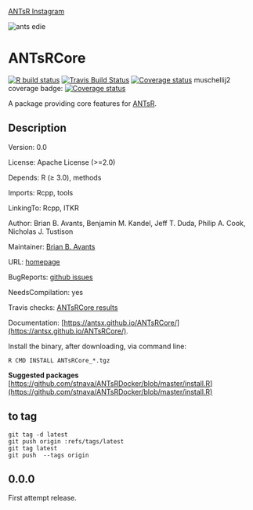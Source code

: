 [ANTsR Instagram](https://www.instagram.com/antsrx/)

![ants edie](http://i.imgur.com/DcV1NVT.png)

# ANTsRCore

<!-- badges: start -->
[![R build status](https://github.com/ANTsX/ANTsRCore/workflows/R-CMD-check/badge.svg)](https://github.com/ANTsX/ANTsRCore/actions)
[![Travis Build Status](https://travis-ci.org/ANTsX/ANTsRCore.png?branch=master)](https://travis-ci.org/ANTsX/ANTsRCore)
[![Coverage status](https://codecov.io/gh/ANTsX/ANTsRCore/branch/master/graph/badge.svg)](https://codecov.io/github/ANTsX/ANTsRCore?branch=master)
muschellij2 coverage badge:
[![Coverage status](https://codecov.io/gh/muschellij2/ANTsRCore/branch/master/graph/badge.svg)](https://codecov.io/github/muschellij2/ANTsRCore?branch=master)  
<!-- badges: end -->
A package providing core features for [ANTsR](http://stnava.github.io/ANTsR/).

## Description

Version: 0.0

License: 	Apache License (>=2.0)

Depends:	R (≥ 3.0), methods

Imports:	Rcpp, tools

LinkingTo:	Rcpp, ITKR

Author:	Brian B. Avants, Benjamin M. Kandel, Jeff T. Duda, Philip A. Cook, Nicholas J. Tustison

Maintainer:	[Brian B. Avants](http://stnava.github.io/)

URL:	[homepage](https://github.com/stnava/ANTsRCore)

BugReports: [github issues](http://github.com/stnava/ANTsRCore/issues)

NeedsCompilation:	yes

Travis checks:	[ANTsRCore results](https://travis-ci.org/stnava/ANTsRCore)

Documentation: [https://antsx.github.io/ANTsRCore/](https://antsx.github.io/ANTsRCore/).


Install the binary, after downloading, via command line:

```
R CMD INSTALL ANTsRCore_*.tgz
```

**Suggested packages** [https://github.com/stnava/ANTsRDocker/blob/master/install.R](https://github.com/stnava/ANTsRDocker/blob/master/install.R)


## to tag

```
git tag -d latest
git push origin :refs/tags/latest
git tag latest
git push  --tags origin
```

## 0.0.0

First attempt release.
